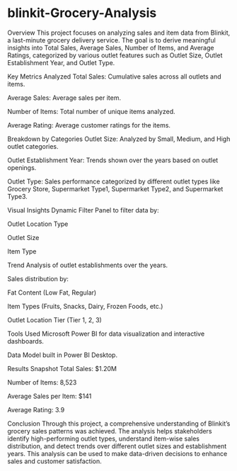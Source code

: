 # blinkit-Grocery-Analysis
Overview
This project focuses on analyzing sales and item data from Blinkit, a last-minute grocery delivery service. The goal is to derive meaningful insights into Total Sales, Average Sales, Number of Items, and Average Ratings, categorized by various outlet features such as Outlet Size, Outlet Establishment Year, and Outlet Type.

Key Metrics Analyzed
Total Sales: Cumulative sales across all outlets and items.

Average Sales: Average sales per item.

Number of Items: Total number of unique items analyzed.

Average Rating: Average customer ratings for the items.

Breakdown by Categories
Outlet Size: Analyzed by Small, Medium, and High outlet categories.

Outlet Establishment Year: Trends shown over the years based on outlet openings.

Outlet Type: Sales performance categorized by different outlet types like Grocery Store, Supermarket Type1, Supermarket Type2, and Supermarket Type3.

Visual Insights
Dynamic Filter Panel to filter data by:

Outlet Location Type

Outlet Size

Item Type

Trend Analysis of outlet establishments over the years.

Sales distribution by:

Fat Content (Low Fat, Regular)

Item Types (Fruits, Snacks, Dairy, Frozen Foods, etc.)

Outlet Location Tier (Tier 1, 2, 3)

Tools Used
Microsoft Power BI for data visualization and interactive dashboards.

Data Model built in Power BI Desktop.

Results Snapshot
Total Sales: $1.20M

Number of Items: 8,523

Average Sales per Item: $141

Average Rating: 3.9

Conclusion
Through this project, a comprehensive understanding of Blinkit’s grocery sales patterns was achieved. The analysis helps stakeholders identify high-performing outlet types, understand item-wise sales distribution, and detect trends over different outlet sizes and establishment years. This analysis can be used to make data-driven decisions to enhance sales and customer satisfaction.
